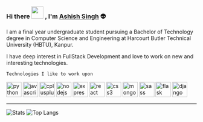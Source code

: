 ### Hi there <img src="https://media.giphy.com/media/mA28dHGEU8Us36wEYJ/giphy.gif" height="32"/> , I'm [Ashish Singh](https://www.linkedin.com/in/ashishl47/) :alien: 

<p align="center">
<p>
I am a final year undergraduate student pursuing a Bachelor of Technology degree in Computer Science and Engineering at Harcourt Butler Technical University (HBTU), Kanpur.

I have deep interest in FullStack Development and love to work on new and interesting technologies.
</p>

``` Technologies I like to work upon ```

  <p align="left">
  <img src="https://github.com/devicons/devicon/blob/master/icons/python/python-original.svg" alt="python" width="40" height="40"/>  
  <img src="https://github.com/devicons/devicon/blob/master/icons/javascript/javascript-original.svg" alt="javascript" width="40" height="40"/>
  <img src="https://github.com/devicons/devicon/blob/master/icons/cplusplus/cplusplus-original.svg" alt="cplusplus" width="40" height="40"/>
  <img src="https://github.com/devicons/devicon/blob/master/icons/nodejs/nodejs-original-wordmark.svg" alt="nodejs" width="40" height="40"/>   
  <img src="https://github.com/devicons/devicon/blob/master/icons/express/express-original-wordmark.svg" alt="express" width="40" height="40"/>   
  <img src="https://github.com/devicons/devicon/blob/master/icons/react/react-original-wordmark.svg" alt="react" width="40" height="40"/>  
  <img src="https://github.com/devicons/devicon/blob/master/icons/css3/css3-original-wordmark.svg" alt="css3" width="40" height="40"/>  
  <img src="https://github.com/devicons/devicon/blob/master/icons/mongodb/mongodb-original-wordmark.svg" alt="mongodb" width="40" height="40"/>  
  <img src="https://github.com/devicons/devicon/blob/master/icons/sass/sass-original.svg" alt="sass" width="40" height="40"/>  
  <img src="https://www.vectorlogo.zone/logos/pocoo_flask/pocoo_flask-icon.svg" alt="flask" width="40" height="40"/>  
  <img src="https://img.icons8.com/color/48/000000/django.png" alt="django" width="40" height="40"/>
  </p>

</p>

<hr>
 <p align="center">
  
  ![Stats](https://github-readme-stats.vercel.app/api?username=Logan-47&w_icons=true&hide_border=true&theme=radical)
  ![Top Langs](https://github-readme-stats.vercel.app/api/top-langs/?username=Logan-47&theme=radical&layout=compact)

</p>
